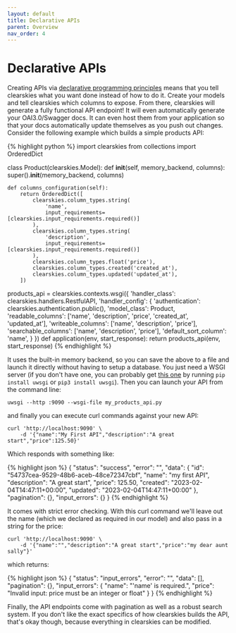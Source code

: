 ```yaml
---
layout: default
title: Declarative APIs
parent: Overview
nav_order: 4
---
```


# Declarative APIs

Creating APIs via [declarative programming principles](https://en.wikipedia.org/wiki/Declarative_programming) means that you tell clearskies what you want done instead of how to do it. Create your models and tell clearskies which columns to expose. From there, clearskies will generate a fully functional API endpoint! It will even automatically generate your OAI3.0/Swagger docs. It can even host them from your application so that your docs automatically update themselves as you push out changes.  Consider the following example which builds a simple products API:

{% highlight python %}
import clearskies
from collections import OrderedDict


class Product(clearskies.Model):
    def __init__(self, memory_backend, columns):
        super().__init__(memory_backend, columns)

    def columns_configuration(self):
        return OrderedDict([
            clearskies.column_types.string(
                'name',
                input_requirements=[clearskies.input_requirements.required()]
            ),
            clearskies.column_types.string(
                'description',
                input_requirements=[clearskies.input_requirements.required()]
            ),
            clearskies.column_types.float('price'),
            clearskies.column_types.created('created_at'),
            clearskies.column_types.updated('updated_at'),
        ])

products_api = clearskies.contexts.wsgi({
    'handler_class': clearskies.handlers.RestfulAPI,
    'handler_config': {
        'authentication': clearskies.authentication.public(),
        'model_class': Product,
        'readable_columns': ['name', 'description', 'price', 'created_at', 'updated_at'],
        'writeable_columns': ['name', 'description', 'price'],
        'searchable_columns': ['name', 'description', 'price'],
        'default_sort_column': 'name',
    }
})
def application(env, start_response):
    return products_api(env, start_response)
{% endhighlight %}

It uses the built-in memory backend, so you can save the above to a file and launch it directly without having to setup a database.  You just need a WSGI server (if you don't have one, you can probably get [this one](https://uwsgi-docs.readthedocs.io/en/latest/WSGIquickstart.html) by running `pip install uwsgi` or `pip3 install uwsgi`).  Then you can launch your API from the command line:

```
uwsgi --http :9090 --wsgi-file my_products_api.py
```

and finally you can execute curl commands against your new API:

```
curl 'http://localhost:9090' \
    -d '{"name":"My First API","description":"A great start","price":125.50}'
```

Which responds with something like:

{% highlight json %}
{
  "status": "success",
  "error": "",
  "data": {
    "id": "54737cea-9529-48b6-aceb-48ce72347cbf",
    "name": "my first API",
    "description": "A great start",
    "price": 125.50,
    "created": "2023-02-04T14:47:11+00:00",
    "updated": "2023-02-04T14:47:11+00:00"
  },
  "pagination": {},
  "input_errors": {}
}
{% endhighlight %}

It comes with strict error checking.  With this curl command we'll leave out the name (which we declared as required in our model) and also pass in a string for the price:

```
curl 'http://localhost:9090' \
    -d '{"name":"","description":"A great start","price":"my dear aunt sally"}'
```

which returns:

{% highlight json %}
{
  "status": "input_errors",
  "error": "",
  "data": [],
  "pagination": {},
  "input_errors": {
    "name": "'name' is required.",
    "price": "Invalid input: price must be an integer or float"
  }
}
{% endhighlight %}

Finally, the API endpoints come with pagination as well as a robust search system.  If you don't like the exact specifics of how clearskies builds the API, that's okay though, because everything in clearskies can be modified.
